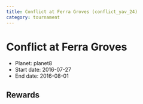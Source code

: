 ```yaml
---
title: Conflict at Ferra Groves (conflict_yav_24)
category: tournament
---
```

# Conflict at Ferra Groves

  * Planet: planet8
  * Start date: 2016-07-27
  * End date: 2016-08-01

## Rewards

